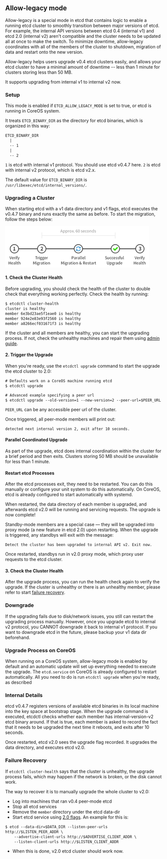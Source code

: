 ## Allow-legacy mode

Allow-legacy is a special mode in etcd that contains logic to enable a running etcd cluster to smoothly transition between major versions of etcd. For example, the internal API versions between etcd 0.4 (internal v1) and etcd 2.0 (internal v2) aren't compatible and the cluster needs to be updated all at once to make the switch. To minimize downtime, allow-legacy coordinates with all of the members of the cluster to shutdown, migration of data and restart onto the new version.

Allow-legacy helps users upgrade v0.4 etcd clusters easily, and allows your etcd cluster to have a minimal amount of downtime -- less than 1 minute for clusters storing less than 50 MB.

It supports upgrading from internal v1 to internal v2 now.

### Setup

This mode is enabled if `ETCD_ALLOW_LEGACY_MODE` is set to true, or etcd is running in CoreOS system.

It treats `ETCD_BINARY_DIR` as the directory for etcd binaries, which is organized in this way:

```
ETCD_BINARY_DIR
  |
  -- 1
  |
  -- 2
```

`1` is etcd with internal v1 protocol. You should use etcd v0.4.7 here. `2` is etcd with internal v2 protocol, which is etcd v2.x.

The default value for `ETCD_BINARY_DIR` is `/usr/libexec/etcd/internal_versions/`.

### Upgrading a Cluster

When starting etcd with a v1 data directory and v1 flags, etcd executes the v0.4.7 binary and runs exactly the same as before. To start the migration, follow the steps below:

![Migration Steps](etcd-migration-steps.png)

#### 1. Check the Cluster Health

Before upgrading, you should check the health of the cluster to double check that everything working perfectly. Check the health by running:

```
$ etcdctl cluster-health
cluster is healthy
member 6e3bd23ae5f1eae0 is healthy
member 924e2e83e93f2560 is healthy
member a8266ecf031671f3 is healthy
```

If the cluster and all members are healthy, you can start the upgrading process. If not, check the unhealthy machines and repair them using [admin guide](./admin_guide.md).

#### 2. Trigger the Upgrade

When you're ready, use the `etcdctl upgrade` command to start the upgrade the etcd cluster to 2.0:

```
# Defaults work on a CoreOS machine running etcd
$ etcdctl upgrade
```

```
# Advanced example specifying a peer url
$ etcdctl upgrade --old-version=1 --new-version=2 --peer-url=$PEER_URL
```

`PEER_URL` can be any accessible peer url of the cluster.

Once triggered, all peer-mode members will print out:

```
detected next internal version 2, exit after 10 seconds.
```

#### Parallel Coordinated Upgrade

As part of the upgrade, etcd does internal coordination within the cluster for a brief period and then exits. Clusters storing 50 MB should be unavailable for less than 1 minute.

#### Restart etcd Processes

After the etcd processes exit, they need to be restarted. You can do this manually or configure your unit system to do this automatically. On CoreOS, etcd is already configured to start automatically with systemd.

When restarted, the data directory of each member is upgraded, and afterwards etcd v2.0 will be running and servicing requests. The upgrade is now complete!

Standby-mode members are a special case &mdash; they will be upgraded into proxy mode (a new feature in etcd 2.0) upon restarting. When the upgrade is triggered, any standbys will exit with the message:

```
Detect the cluster has been upgraded to internal API v2. Exit now.
```

Once restarted, standbys run in v2.0 proxy mode, which proxy user requests to the etcd cluster.

#### 3. Check the Cluster Health

After the upgrade process, you can run the health check again to verify the upgrade. If the cluster is unhealthy or there is an unhealthy member, please refer to start [failure recovery](#failure-recovery).

### Downgrade

If the upgrading fails due to disk/network issues, you still can restart the upgrading process manually. However, once you upgrade etcd to internal v2 protocol, you CANNOT downgrade it back to internal v1 protocol. If you want to downgrade etcd in the future, please backup your v1 data dir beforehand.

### Upgrade Process on CoreOS

When running on a CoreOS system, allow-legacy mode is enabled by default and an automatic update will set up everything needed to execute the upgrade. The `etcd.service` on CoreOS is already configured to restart automatically. All you need to do is run `etcdctl upgrade` when you're ready, as described

### Internal Details

etcd v0.4.7 registers versions of available etcd binaries in its local machine into the key space at bootstrap stage. When the upgrade command is executed, etcdctl checks whether each member has internal-version-v2 etcd binary around. If that is true, each member is asked to record the fact that it needs to be upgraded the next time it reboots, and exits after 10 seconds.

Once restarted, etcd v2.0 sees the upgrade flag recorded. It upgrades the data directory, and executes etcd v2.0.

### Failure Recovery

If `etcdctl cluster-health` says that the cluster is unhealthy, the upgrade process fails, which may happen if the network is broken, or the disk cannot work.

The way to recover it is to manually upgrade the whole cluster to v2.0:

- Log into machines that ran v0.4 peer-mode etcd
- Stop all etcd services
- Remove the `member` directory under the etcd data-dir
- Start etcd service using [2.0 flags](configuration.md). An example for this is:
```
$ etcd --data-dir=$DATA_DIR --listen-peer-urls http://$LISTEN_PEER_ADDR \
    --advertise-client-urls http://$ADVERTISE_CLIENT_ADDR \
    --listen-client-urls http://$LISTEN_CLIENT_ADDR
```
- When this is done, v2.0 etcd cluster should work now.
